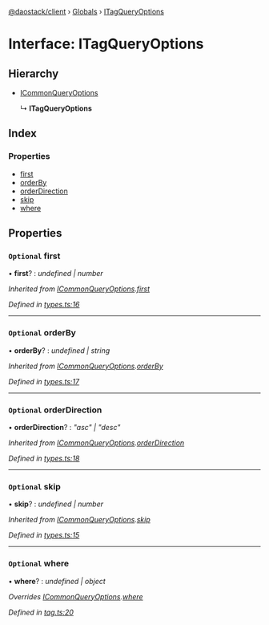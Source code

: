 [@daostack/client](../README.md) › [Globals](../globals.md) › [ITagQueryOptions](itagqueryoptions.md)

# Interface: ITagQueryOptions

## Hierarchy

* [ICommonQueryOptions](icommonqueryoptions.md)

  ↳ **ITagQueryOptions**

## Index

### Properties

* [first](itagqueryoptions.md#optional-first)
* [orderBy](itagqueryoptions.md#optional-orderby)
* [orderDirection](itagqueryoptions.md#optional-orderdirection)
* [skip](itagqueryoptions.md#optional-skip)
* [where](itagqueryoptions.md#optional-where)

## Properties

### `Optional` first

• **first**? : *undefined | number*

*Inherited from [ICommonQueryOptions](icommonqueryoptions.md).[first](icommonqueryoptions.md#optional-first)*

*Defined in [types.ts:16](https://github.com/daostack/client/blob/7361fcc/src/types.ts#L16)*

___

### `Optional` orderBy

• **orderBy**? : *undefined | string*

*Inherited from [ICommonQueryOptions](icommonqueryoptions.md).[orderBy](icommonqueryoptions.md#optional-orderby)*

*Defined in [types.ts:17](https://github.com/daostack/client/blob/7361fcc/src/types.ts#L17)*

___

### `Optional` orderDirection

• **orderDirection**? : *"asc" | "desc"*

*Inherited from [ICommonQueryOptions](icommonqueryoptions.md).[orderDirection](icommonqueryoptions.md#optional-orderdirection)*

*Defined in [types.ts:18](https://github.com/daostack/client/blob/7361fcc/src/types.ts#L18)*

___

### `Optional` skip

• **skip**? : *undefined | number*

*Inherited from [ICommonQueryOptions](icommonqueryoptions.md).[skip](icommonqueryoptions.md#optional-skip)*

*Defined in [types.ts:15](https://github.com/daostack/client/blob/7361fcc/src/types.ts#L15)*

___

### `Optional` where

• **where**? : *undefined | object*

*Overrides [ICommonQueryOptions](icommonqueryoptions.md).[where](icommonqueryoptions.md#optional-where)*

*Defined in [tag.ts:20](https://github.com/daostack/client/blob/7361fcc/src/tag.ts#L20)*
